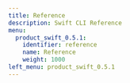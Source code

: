 ```yaml
---
title: Reference
description: Swift CLI Reference
menu:
  product_swift_0.5.1:
    identifier: reference
    name: Reference
    weight: 1000
left_menu: product_swift_0.5.1
---
```

